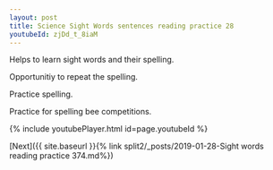 ```yaml
---
layout: post
title: Science Sight Words sentences reading practice 28
youtubeId: zjDd_t_8iaM
---
```

 
 
Helps to learn sight words and their spelling.

Opportunitiy to repeat the spelling. 

Practice spelling. 
 
Practice for spelling bee competitions. 
 
{% include youtubePlayer.html id=page.youtubeId %}
 
 

[Next]({{ site.baseurl }}{% link  split2/_posts/2019-01-28-Sight words reading practice 374.md%})
 
